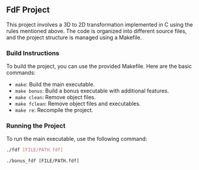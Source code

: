 ## FdF Project

This project involves a 3D to 2D transformation implemented in C using the rules mentioned above. The code is organized into different source files, and the project structure is managed using a Makefile.

### Build Instructions

To build the project, you can use the provided Makefile. Here are the basic commands:

- `make`: Build the main executable.
- `make bonus`: Build a bonus executable with additional features.
- `make clean`: Remove object files.
- `make fclean`: Remove object files and executables.
- `make re`: Recompile the project.

### Running the Project

To run the main executable, use the following command:

```bash
./fdf [FILE/PATH.fdf]
```
```make bonus
./bonus_fdf [FILE/PATH.fdf]
